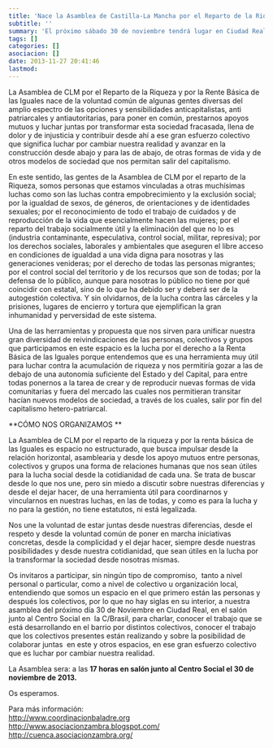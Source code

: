 ```yaml
---
title: 'Nace la Asamblea de Castilla-La Mancha por el Reparto de la Riqueza y la Renta Básica'
subtitle: ''
summary: 'El próximo sábado 30 de noviembre tendrá lugar en Ciudad Real la presentación de la recién constituida Asamblea de Castilla-La Mancha por el reparto de la riqueza y la renta básica de las iguales. '
tags: []
categories: []
asociacion: []
date: 2013-11-27 20:41:46
lastmod:
---
```


La Asamblea de CLM por el Reparto de la Riqueza y por la Rente Básica de las Iguales nace de la voluntad común de algunas gentes diversas del amplio espectro de las opciones y sensibilidades anticapitalistas, anti patriarcales y antiautoritarias, para poner en común, prestarnos apoyos mutuos y luchar juntas por transformar esta sociedad fracasada, llena de dolor y de injusticia y contribuir desde ahí a ese gran esfuerzo colectivo que significa luchar por cambiar nuestra realidad y avanzar en la construcción desde abajo y para las de abajo, de otras formas de vida y de otros modelos de sociedad que nos permitan salir del capitalismo. 

En este sentido, las gentes de la Asamblea de CLM por el reparto de la Riqueza, somos personas que estamos vinculadas a otras muchísimas luchas como son las luchas contra empobrecimiento y la exclusión social; por la igualdad de sexos, de géneros, de orientaciones y de identidades sexuales; por el reconocimiento de todo el trabajo de cuidados y de reproducción de la vida que esencialmente hacen las mujeres; por el reparto del trabajo socialmente útil y la eliminación del que no lo es (industria contaminante, especulativa, control social, militar, represiva); por los derechos sociales, laborales y ambientales que aseguren el libre acceso en condiciones de igualdad a una vida digna para nosotras y las generaciones venideras; por el derecho de todas las personas migrantes; por el control social del territorio y de los recursos que son de todas; por la defensa de lo público, aunque para nosotras lo público no tiene por qué coincidir con estatal, sino de lo que ha debido ser y deberá ser de la autogestión colectiva. Y sin olvidarnos, de la lucha contra las cárceles y la prisiones, lugares de encierro y tortura que ejemplifican la gran inhumanidad y perversidad de este sistema. 

Una de las herramientas y propuesta que nos sirven para unificar nuestra gran diversidad de reivindicaciones de las personas, colectivos y grupos que participamos en este espacio es la lucha por el derecho a la Renta Básica de las Iguales porque entendemos que es una herramienta muy útil para luchar contra la acumulación de riqueza y nos permitiría gozar a las de debajo de una autonomía suficiente del Estado y del Capital, para entre todas ponernos a la tarea de crear y de reproducir nuevas formas de vida comunitarias y fuera del mercado las cuales nos permitieran transitar hacían nuevos modelos de sociedad, a través de los cuales, salir por fin del capitalismo hetero-patriarcal. 

**CÓMO NOS ORGANIZAMOS ** 

La Asamblea de CLM por el reparto de la riqueza y por la renta básica de las Iguales es espacio no estructurado, que busca impulsar desde la relación horizontal, asamblearia y desde los apoyo mutuos entre personas, colectivos y grupos una forma de relaciones humanas que nos sean útiles para la lucha social desde la cotidianidad de cada una. Se trata de buscar desde lo que nos une, pero sin miedo a discutir sobre nuestras diferencias y desde el dejar hacer, de una herramienta útil para coordinarnos y vincularnos en nuestras luchas, en las de todas, y como es para la lucha y no para la gestión, no tiene estatutos, ni está legalizada. 

Nos une la voluntad de estar juntas desde nuestras diferencias, desde el respeto y desde la voluntad común de poner en marcha iniciativas concretas, desde la complicidad y el dejar hacer, siempre desde nuestras posibilidades y desde nuestra cotidianidad, que sean útiles en la lucha por la transformar la sociedad desde nosotras mismas. 

Os invitaros a participar, sin ningún tipo de compromiso,  tanto a nivel personal o particular, como a nivel de colectivo u organización local, entendiendo que somos un espacio en el que primero están las personas y después los colectivos, por lo que no hay siglas en su interior, a nuestra asamblea del próximo día 30 de Noviembre en Ciudad Real, en el salón junto al Centro Social en  la C/Brasil, para charlar, conocer el trabajo que se está desarrollando en el barrio por distintos colectivos, conocer el trabajo que los colectivos presentes están realizando y sobre la posibilidad de colaborar juntas  en este y otros espacios, en ese gran esfuerzo colectivo que es luchar por cambiar nuestra realidad.

La Asamblea sera: a las **17 horas en salón junto al Centro Social el 30 de noviembre de 2013.**

Os esperamos. 

Para más información:<br>
http://www.coordinacionbaladre.org<br>
http://www.asociacionzambra.blogspot.com/<br>
http://cuenca.asociacionzambra.org/

